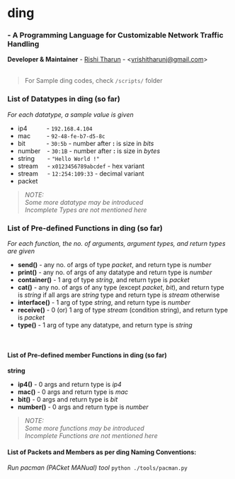 
# ding
### - A Programming Language for Customizable Network Traffic Handling
**Developer & Maintainer** - [Rishi Tharun](https://www.github.com/rishitharun) - <<vrishitharunj@gmail.com>><br>
<br>

> For Sample ding codes, check `/scripts/` folder


### List of Datatypes in ding (so far)
*For each datatype, a sample value is given*
  * ip4 &ensp; &ensp; &ensp; &ensp;- `192.168.4.104`
  * mac &ensp; &ensp; &ensp; - `92-48-fe-b7-d5-8c`
  * bit &ensp; &ensp; &ensp; &ensp; - `30:5b` - number after **:** is size in *bits*
  * number &ensp; - `30:1B` - number after **:** is size in *bytes*
  * string &ensp;&ensp;&ensp; - `"Hello World !"`
  * stream&ensp;&ensp;&ensp;- `x0123456789abcdef` - hex variant
  * stream&ensp;&ensp;&ensp;- `12:254:109:33` - decimal variant
  * packet

>*NOTE:<br>Some more datatype may be introduced*<br>
>       *Incomplete Types are not mentioned here*


### List of Pre-defined Functions in ding (so far)
*For each function, the no. of arguments, argument types, and return types are given*
  * __send()__ - any no. of args of type *packet*, and return type is *number*
  * __print()__ - any no. of args of any datatype and return type is *number*
  * __container()__ - 1 arg of type *string*, and return type is *packet*
  * __cat()__ - any no. of args of any type (except *packet*, *bit*), and return type is *string* if all args are *string* type and return type is *stream* otherwise
  * __interface()__ - 1 arg of type *string*, and return type is *number*
  * __receive()__ - 0 (or) 1 arg of type *stream* (condition string), and return type is *packet*
  * __type()__ - 1 arg of type any datatype, and return type is *string*

<br>

#### List of Pre-defined member Functions in ding (so far)
**string**
  * __ip4()__ - 0 args and return type is *ip4*
  * __mac()__ - 0 args and return type is *mac*
  * __bit()__ - 0 args and return type is *bit*
  * __number()__ - 0 args and return type is *number*

>*NOTE:<br>Some more functions may be introduced*<br>
>       *Incomplete Functions are not mentioned here*


#### List of Packets and Members as per ding Naming Conventions:
*Run pacman (PACket MANual) tool*
  `python ./tools/pacman.py`

